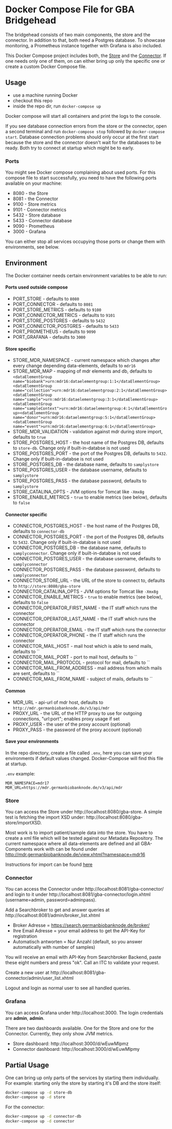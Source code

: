 # Docker Compose File for GBA Bridgehead

The bridgehead consists of two main components, the store and the connector. In addition to that, both need a Postgres database. To showcase monitoring, a Prometheus instance together with Grafana is also included.

This Docker Compose project includes both, the [Store][1] and the [Connector][2]. If one needs only one of them, on can either bring up only the specific one or create a custom Docker Compose file.

## Usage

* use a machine running Docker
* checkout this repo
* inside the repo dir, run `docker-compose up`

Docker compose will start all containers and print the logs to the console.

If you see database connection errors from the store or the connector, open a second terminal and run `docker-compose stop` followed by `docker-compose start`. Database connection problems should only occur at the first start because the store and the connector doesn't wait for the databases to be ready. Both try to connect at startup which might be to early.

### Ports

You might see Docker compose complaining about used ports. For this compose file to start successfully, you need to have the following ports available on your machine:

* 8080 - the Store
* 8081 - the Connector
* 9100 - Store metrics
* 9101 - Connector metrics
* 5432 - Store database
* 5433 - Connector database
* 9090 - Prometheus
* 3000 - Grafana

You can either stop all services occupying those ports or change them with environments, see below.

## Environment

The Docker container needs certain environment variables to be able to run:

#### Ports used outside compose
* PORT_STORE - defaults to `8080`
* PORT_CONNECTOR - defaults to `8081`
* PORT_STORE_METRICS - defaults to `9100`
* PORT_CONNECTOR_METRICS - defaults to `9101`
* PORT_STORE_POSTGRES - defaults to `5432`
* PORT_CONNECTOR_POSTGRES - defaults to `5433`
* PORT_PROMETHEUS - defaults to `9090`
* PORT_GRAFANA - defaults to `3000`

#### Store specific
* STORE_MDR_NAMESPACE - current namespace which changes after every change depending data-elements, defaults to `mdr16`
* STORE_MDR_MAP - mapping of mdr elements and db, defaults to `<dataElementGroup name="biobank">urn:mdr16:dataelementgroup:1:1</dataElementGroup><dataElementGroup name="collection">urn:mdr16:dataelementgroup:2:1</dataElementGroup><dataElementGroup name="sample">urn:mdr16:dataelementgroup:3:1</dataElementGroup><dataElementGroup name="sampleContext">urn:mdr16:dataelementgroup:4:1</dataElementGroup><dataElementGroup name="donor">urn:mdr16:dataelementgroup:5:1</dataElementGroup><dataElementGroup name="event">urn:mdr16:dataelementgroup:6:1</dataElementGroup>`
* STORE_MDR_VALIDATION - validation against mdr during store import, defaults to `true`
* STORE_POSTGRES_HOST - the host name of the Postgres DB, defaults to `store-db`. Change only if built-in-databse is not used
* STORE_POSTGRES_PORT - the port of the Postgres DB, defaults to `5432`. Change only if built-in-databse is not used
* STORE_POSTGRES_DB - the database name, defaults to `samplystore`
* STORE_POSTGRES_USER - the database username, defaults to `samplystore`
* STORE_POSTGRES_PASS - the database password, defaults to `samplystore`
* STORE_CATALINA_OPTS - JVM options for Tomcat like `-Xmx8g`
* STORE_ENABLE_METRICS - `true` to enable metrics (see below), defaults to `false`

#### Connector specific
* CONNECTOR_POSTGRES_HOST - the host name of the Postgres DB, defaults to `connector-db`
* CONNECTOR_POSTGRES_PORT - the port of the Postgres DB, defaults to `5432`. Change only if built-in-databse is not used
* CONNECTOR_POSTGRES_DB - the database name, defaults to `samplyconnector`. Change only if built-in-databse is not used
* CONNECTOR_POSTGRES_USER - the database username, defaults to `samplyconnector`
* CONNECTOR_POSTGRES_PASS - the database password, defaults to `samplyconnector`
* CONNECTOR_STORE_URL - the URL of the store to connect to, defaults to `http://store:8080/gba-store`
* CONNECTOR_CATALINA_OPTS - JVM options for Tomcat like `-Xmx8g`
* CONNECTOR_ENABLE_METRICS - `true` to enable metrics (see below), defaults to `false`
* CONNECTOR_OPERATOR_FIRST_NAME - the IT staff which runs the connector
* CONNECTOR_OPERATOR_LAST_NAME - the IT staff which runs the connector
* CONNECTOR_OPERATOR_EMAIL - the IT staff which runs the connector
* CONNECTOR_OPERATOR_PHONE - the IT staff which runs the connector
* CONNECTOR_MAIL_HOST - mail host which is able to send mails, defaults to ``
* CONNECTOR_MAIL_PORT - port to mail host, defaults to ``
* CONNECTOR_MAIL_PROTOCOL - protocol for mail, defaults to ``
* CONNECTOR_MAIL_FROM_ADDRESS - mail address from which mails are sent, defaults to ``
* CONNECTOR_MAIL_FROM_NAME - subject of mails, defaults to ``

#### Common
* MDR_URL - api-url of mdr host, defaults to `http://mdr.germanbiobanknode.de/v3/api/mdr`
* PROXY_URL - the URL of the HTTP proxy to use for outgoing connections, "url:port"; enables proxy usage if set
* PROXY_USER - the user of the proxy account (optional)
* PROXY_PASS - the password of the proxy account (optional)



#### Save your environments
In the repo directory, create a file called `.env`, here you can save your environments if default values changed.
Docker-Compose will find this file at startup.

`.env` example:
```
MDR_NAMESPACE=mdr17
MDR_URL=https://mdr.germanbiobanknode.de/v3/api/mdr
```

### Store

You can access the Store under http://localhost:8080/gba-store. A simple test is fetching the import XSD under: http://localhost:8080/gba-store/importXSD.

Most work is to import patient/sample data into the store. You have to create a xml file which will be tested against our Metadata Repository.
The current namespace where all data-elements are defined and all GBA-Components work with can be found under http://mdr.germanbiobanknode.de/view.xhtml?namespace=mdr16

Instructions for import can be found [here](import/IMPORT.md)

### Connector

You can access the Connector under http://localhost:8081/gba-connector/ and login to it under http://localhost:8081/gba-connector/login.xhtml (username=admin, password=adminpass).

Add a Searchbroker to get and answer queries at http://localhost:8081/admin/broker_list.xhtml 
* Broker Adresse = https://search.germanbiobanknode.de/broker/
* Ihre Email Adresse = your email address to get the API-Key for registration
* Automatisch antworten = Nur Anzahl (default, so you answer automatically with number of samples)

You will receive an email with API-Key from Searchbroker Backend, paste these eight numbers and press "ok". Call an ITC to validate your request.


Create a new user at http://localhost:8081/gba-connector/admin/user_list.xhtml

Logout and login as normal user to see all handled queries.


### Grafana

You can access Grafana under http://localhost:3000. The login credentials are **admin**, **admin**.

There are two dashboards available. One for the Store and one for the Connector. Currently, they only show JVM metrics.

* Store dashboard: http://localhost:3000/d/wEuwMIpmz
* Connector dashboard: http://localhost:3000/d/wEuwMIpmy

## Partial Usage

One can bring up only parts of the services by starting them individually. For example: starting only the store by starting it's DB and the store itself:

```sh
docker-compose up -d store-db
docker-compose up -d store
```

For the connector:

```sh
docker-compose up -d connector-db
docker-compose up -d connector
```


[1]: <https://bitbucket.org/medicalinformatics/samply.store.docker>
[2]: <https://github.com/alexanderkiel/samply.connector.docker>
